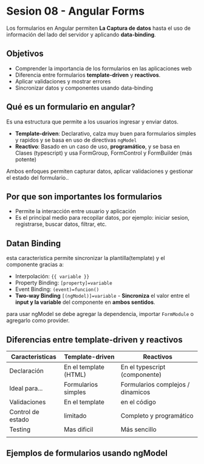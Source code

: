 # Sesion 08 - Angular Forms

Los formularios en Angular permiten **La Captura de datos** hasta el uso de información del lado del servidor y aplicando **data-binding**.

## Objetivos

- Comprender la importancia de los formularios en las aplicaciones web
- Diferencia entre formularios **template-driven** y **reactivos**.
- Aplicar validaciones y mostrar errores
- Sincronizar datos y componentes usando data-binding

## Qué es un formulario en angular?

Es una estructura que permite a los usuarios ingresar y enviar datos.

- **Template-driven**: Declarativo, calza muy buen para formularios simples y rapidos y se basa en uso de directivas `ngModel`
- **Reactivo**: Basado en un caso de uso, **programático**, y se basa en Clases (typescript) y usa FormGroup, FormControl y FormBuilder (más potente)

Ambos enfoques permiten capturar datos, aplicar validaciones y gestionar el estado del formulario..

## Por que son importantes los formularios

- Permite la interacción entre usuario y aplicación
- Es el principal medio para recopilar datos, por ejemplo: iniciar sesion, registrarse, buscar datos, filtrar, etc.

## Datan Binding

esta caracteristica permite sincronizar la plantilla(template) y el componente gracias a:

- Interpolación: `{{ variable }}`
- Property Binding: `[property]=variable`
- Event Binding: `(event)=funcion()`
- **Two-way Binding** `[(ngModel)]=variable` - **Sincroniza** el valor entre el **input y la variable** del componente en **ambos sentidos**.

para usar ngModel se debe agregar la dependencia, importar `FormModule` o agregarlo como provider.

## Diferencias entre template-driven y reactivos

| **Caracteristicas** | **Template-driven**   | **Reactivos**                     |
| ------------------- | --------------------- | --------------------------------- |
| Declaración         | En el template (HTML) | En el typescript (componente)     |
| Ideal para...       | Formularios simples   | Formularios complejos / dinamicos |
| Validaciones        | En el template        | en el código                      |
| Control de estado   | limitado              | Completo y programático           |
| Testing             | Mas dificil           | Más sencillo                      |
|                     |                       |                                   |

## Ejemplos de formularios usando ngModel

